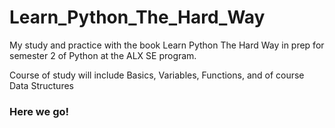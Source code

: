 # Learn_Python_The_Hard_Way

My study and practice with the book Learn Python The Hard Way in prep for semester 2 of Python at the ALX SE program.

Course of study will include Basics, Variables, Functions, and of course Data Structures

### Here we go!
